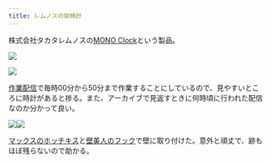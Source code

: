 ```yaml
---
title: レムノスの掛時計
---
```

株式会社タカタレムノスの[MONO Clock](https://www.amazon.co.jp/dp/B004UIT8BK)という製品。

![](https://lh3.googleusercontent.com/rhZCy-MibLfhT0yArDZ42umq7OcK8wP4tInG3zJOiScA8BcN-03FfQRssGC9pkqvKqgb_O-sQ9ZJ1bFE_ekC1Y2g9RzMX-T5lokDUh5Vl1NEK03L37LLihzxDttYNq4DUD4lt5BqtVm_I1s_fv9rEET_Syo82vsl1sS1x0XT_nXPk7Soe2R0ktQ8Rxrs)

![](https://lh6.googleusercontent.com/itH5FWRR6MDCQcnFJwnaKasmJdbSAMODQCF0KKqnGaGyGYXJXre5ANL2L28yM1x0MaZnEhMA3Qvfz1O1lDggfx6CRvTaHHI4ITIRzevL8exTlcwebEeaTgG1i9o2-PvA9fpaarRgbgfemBUezzIwL0JkuCIywEvkYyF8y7P-hWvA1GV5AdeHk1UzcUA7)

[作業配信](https://www.youtube.com/channel/UC5s-KpSDGzxWPWNv94PnJHw)で毎時00分から50分まで作業することにしているので、見やすいところに時計があると捗る。また、アーカイブで見返すときに何時頃に行われた配信なのか分かって良い。

![](https://lh4.googleusercontent.com/ekdYpakWNNzh6uxpTDQha6gbjRkOTWMp7vUhxwtwWTP7dzdFTiEMces_Si95FPWeAbELoc3xEPMCstjnpSVjf0ivFsrrAKdMi7XGL3WfyBWs4LzdCO7A8nRjhS-F4D6qeAkpS3W_iIVmb2Bf2icqbUkdIIDrGShGt2LPAN7gKWBZb-xwqIZ7uQ67XSve)![](https://lh3.googleusercontent.com/C0dx4SHXM_4pekprKdODXNLlNy_96AWxM-4dfkslbOgtsuURsB7pMDKCJQVXFM4GBYt3BkqkfJc4ZKqL1te8p58EAP591mLPd1U2HTcyuQ8TZjt1yd1TJk2XVDxjUL4OzEeNy3xsz2VqtsZt7cyth4kbCtRuTsjY32hWX9ENFxgMmz3zQScWjy2nEJt0)

[マックスのホッチキス](https://www.amazon.co.jp/dp/B000O9WRWG)と[壁美人のフック](https://www.amazon.co.jp/dp/B00CU78TDG)で壁に取り付けた。意外と頑丈で、跡もほぼ残らないので助かる。
